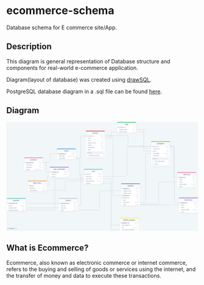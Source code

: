 # ecommerce-schema
Database schema for E commerce site/App.

## Description
This diagram is general representation of Database structure and components for real-world e-commerce application.

Diagram(layout of database) was created using [drawSQL](https://drawsql.app/).

PostgreSQL database diagram in a .sql file can be found [here](./pgsql-export.sql).

## Diagram
![ecommerce-schema](./ecommerce-schema-diagram.png)

## What is Ecommerce?
Ecommerce, also known as electronic commerce or internet commerce, refers to the buying and selling of goods or services using the internet, and the transfer of money and data to execute these transactions.
